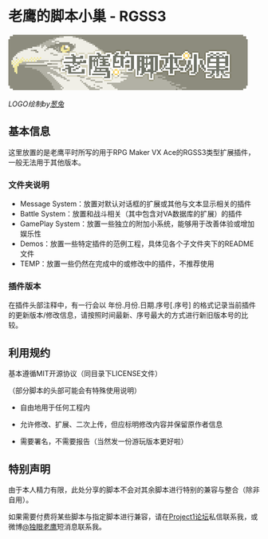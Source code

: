 # 老鹰的脚本小巢 - RGSS3

![](LOGO.png)

*LOGO绘制by[葱兔](http://onira.lofter.com/)*

## 基本信息

这里放置的是老鹰平时所写的用于RPG Maker VX Ace的RGSS3类型扩展插件，一般无法用于其他版本。

### 文件夹说明

- Message System：放置对默认对话框的扩展或其他与文本显示相关的插件
- Battle System：放置和战斗相关（其中包含对VA数据库的扩展）的插件
- GamePlay System：放置一些独立的附加小系统，能够用于改善体验或增加娱乐性
- Demos：放置一些特定插件的范例工程，具体见各个子文件夹下的README文件
- TEMP：放置一些仍然在完成中的或修改中的插件，不推荐使用

### 插件版本

在插件头部注释中，有一行会以 年份.月份.日期.序号[.序号] 的格式记录当前插件的更新版本/修改信息，请按照时间最新、序号最大的方式进行新旧版本号的比较。

## 利用规约

基本遵循MIT开源协议（同目录下LICENSE文件）

（部分脚本的头部可能会有特殊使用说明）

- 自由地用于任何工程内

- 允许修改、扩展、二次上传，但应标明修改内容并保留原作者信息

- 需要署名，不需要报告（当然发一份游玩版本更好啦）

## 特别声明

由于本人精力有限，此处分享的脚本不会对其余脚本进行特别的兼容与整合（除非自用）。

如果需要付费将某些脚本与指定脚本进行兼容，请在[Project1论坛](https://rpg.blue/home.php?mod=space&uid=287268)私信联系我，或微博[@独眼老鹰](https://www.weibo.com/oneeyedeagle)短消息联系我。
